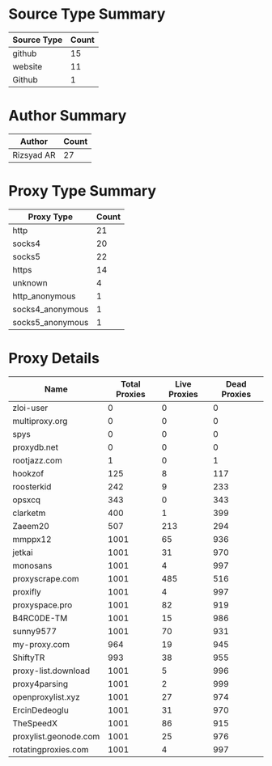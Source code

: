 # Source Type Summary

| Source Type | Count |
|-------------|-------|
| github | 15 |
| website | 11 |
| Github | 1 |


# Author Summary

| Author | Count |
|--------|-------|
| Rizsyad AR | 27 |


# Proxy Type Summary

| Proxy Type | Count |
|------------|-------|
| http | 21 |
| socks4 | 20 |
| socks5 | 22 |
| https | 14 |
| unknown | 4 |
| http_anonymous | 1 |
| socks4_anonymous | 1 |
| socks5_anonymous | 1 |


# Proxy Details

| Name | Total Proxies | Live Proxies | Dead Proxies |
|------|---------------|--------------|---------------|
| zloi-user | 0 | 0 | 0 |
| multiproxy.org | 0 | 0 | 0 |
| spys | 0 | 0 | 0 |
| proxydb.net | 0 | 0 | 0 |
| rootjazz.com | 1 | 0 | 1 |
| hookzof | 125 | 8 | 117 |
| roosterkid | 242 | 9 | 233 |
| opsxcq | 343 | 0 | 343 |
| clarketm | 400 | 1 | 399 |
| Zaeem20 | 507 | 213 | 294 |
| mmppx12 | 1001 | 65 | 936 |
| jetkai | 1001 | 31 | 970 |
| monosans | 1001 | 4 | 997 |
| proxyscrape.com | 1001 | 485 | 516 |
| proxifly | 1001 | 4 | 997 |
| proxyspace.pro | 1001 | 82 | 919 |
| B4RC0DE-TM | 1001 | 15 | 986 |
| sunny9577 | 1001 | 70 | 931 |
| my-proxy.com | 964 | 19 | 945 |
| ShiftyTR | 993 | 38 | 955 |
| proxy-list.download | 1001 | 5 | 996 |
| proxy4parsing | 1001 | 2 | 999 |
| openproxylist.xyz | 1001 | 27 | 974 |
| ErcinDedeoglu | 1001 | 31 | 970 |
| TheSpeedX | 1001 | 86 | 915 |
| proxylist.geonode.com | 1001 | 25 | 976 |
| rotatingproxies.com | 1001 | 4 | 997 |
